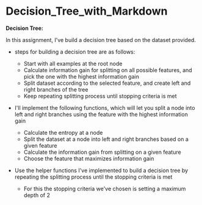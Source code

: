 # Decision_Tree_with_Markdown


**Decision Tree:** 

In this assignment, I've build a decision tree based on the dataset provided.

- steps for building a decision tree are as follows:
    - Start with all examples at the root node
    - Calculate information gain for splitting on all possible features, and pick the one with the highest information gain
    - Split dataset according to the selected feature, and create left and right branches of the tree
    - Keep repeating splitting process until stopping criteria is met
  
  
- I'll implement the following functions, which will let you split a node into left and right branches using the feature with the highest information gain
    - Calculate the entropy at a node 
    - Split the dataset at a node into left and right branches based on a given feature
    - Calculate the information gain from splitting on a given feature
    - Choose the feature that maximizes information gain
    
- Use the helper functions I've implemented to build a decision tree by repeating the splitting process until the stopping criteria is met 
    - For this the stopping criteria we've chosen is setting a maximum depth of 2
